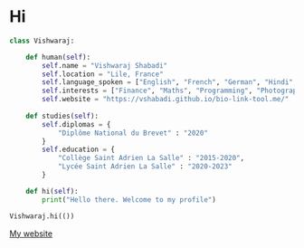 # Hi
```python
class Vishwaraj:

    def human(self):
        self.name = "Vishwaraj Shabadi"
        self.location = "Lile, France"
        self.language_spoken = ["English", "French", "German", "Hindi", "Kannada", "Odia"]
        self.interests = ["Finance", "Maths", "Programming", "Photography"]
        self.website = "https://vshabadi.github.io/bio-link-tool.me/"
    
    def studies(self):
        self.diplomas = {
            "Diplôme National du Brevet" : "2020"
        }
        self.education = {
            "Collège Saint Adrien La Salle" : "2015-2020",
            "Lycée Saint Adrien La Salle" : "2020-2023"
        }

    def hi(self):
        print("Hello there. Welcome to my profile")

Vishwaraj.hi(())
```

[My website](https://vshabadi.github.io/bio-link-tool.me/)
<!---
VShabadi/VShabadi is a ✨ special ✨ repository because its `README.md` (this file) appears on your GitHub profile.
You can click the Preview link to take a look at your changes.
--->
